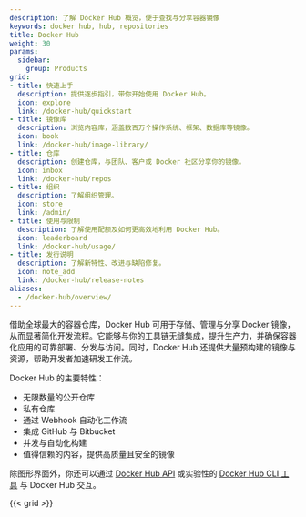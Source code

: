 ```yaml
---
description: 了解 Docker Hub 概览，便于查找与分享容器镜像
keywords: docker hub, hub, repositories
title: Docker Hub
weight: 30
params:
  sidebar:
    group: Products
grid:
- title: 快速上手
  description: 提供逐步指引，带你开始使用 Docker Hub。
  icon: explore
  link: /docker-hub/quickstart
- title: 镜像库
  description: 浏览内容库，涵盖数百万个操作系统、框架、数据库等镜像。
  icon: book
  link: /docker-hub/image-library/
- title: 仓库
  description: 创建仓库，与团队、客户或 Docker 社区分享你的镜像。
  icon: inbox
  link: /docker-hub/repos
- title: 组织
  description: 了解组织管理。
  icon: store
  link: /admin/
- title: 使用与限制
  description: 了解使用配额及如何更高效地利用 Docker Hub。
  icon: leaderboard
  link: /docker-hub/usage/
- title: 发行说明
  description: 了解新特性、改进与缺陷修复。
  icon: note_add
  link: /docker-hub/release-notes
aliases:
  - /docker-hub/overview/
---
```


借助全球最大的容器仓库，Docker Hub 可用于存储、管理与分享 Docker 镜像，从而显著简化开发流程。它能够与你的工具链无缝集成，提升生产力，并确保容器化应用的可靠部署、分发与访问。同时，Docker Hub 还提供大量预构建的镜像与资源，帮助开发者加速研发工作流。

Docker Hub 的主要特性：

* 无限数量的公开仓库
* 私有仓库
* 通过 Webhook 自动化工作流
* 集成 GitHub 与 Bitbucket
* 并发与自动化构建
* 值得信赖的内容，提供高质量且安全的镜像

除图形界面外，你还可以通过 [Docker Hub API](../../reference/api/hub/latest.md) 或实验性的 [Docker Hub CLI 工具](https://github.com/docker/hub-tool#readme) 与 Docker Hub 交互。

{{< grid >}}
